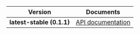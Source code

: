 | Version | Documents |
|:---:|---|
| **latest-stable (0.1.1)** | [API documentation](latest-stable) |
